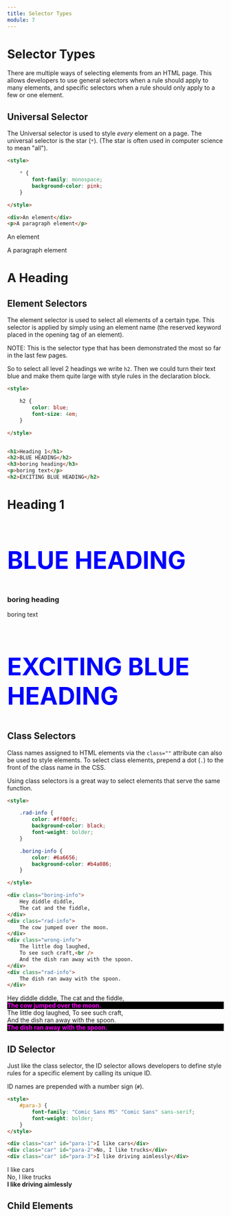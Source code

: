 ```yaml
---
title: Selector Types
module: 7
---
```


# Selector Types

There are multiple ways of selecting elements from an HTML page. This allows developers to use general selectors when a rule should apply to many elements, and specific selectors when a rule should only apply to a few or one element.

## Universal Selector

The Universal selector is used to style _every_ element on a page. The universal selector is the star (`*`). (The star is often used in computer science to mean "all").

```html
<style>

    * {
        font-family: monospace;
        background-color: pink;
    }

</style>

<div>An element</div>
<p>A paragraph element</p>
```

<div class="displayed_code_example all">
<style>

    .all, #all {
        font-family: monospace;
        background-color: pink;
    }

</style>

<div class="all">An element</div>
<p class="all">A paragraph element</p>
<h1 class="all" id="all">A Heading</h1>
</div>



## Element Selectors

The element selector is used to select all elements of a certain type. This selector is applied by simply using an element name (the reserved keyword placed in the opening tag of an element).

NOTE: This is the selector type that has been demonstrated the most so far in the last few pages.

So to select all level 2 headings we write `h2`. Then we could turn their text blue and make them quite large with style rules in the declaration block.


```html
<style>

    h2 {
        color: blue;
        font-size: 4em;
    }

</style>


<h1>Heading 1</h1>
<h2>BLUE HEADING</h2>
<h3>boring heading</h3>
<p>boring text</p>
<h2>EXCITING BLUE HEADING</h2>
```
<div class="displayed_code_example">
<style>
    .h2 {
        color: blue;
        font-size: 4em;
    }
</style>

<h1>Heading 1</h1>
<h2 class="h2">BLUE HEADING</h2>
<h3>boring heading</h3>
<p>boring text</p>
<h2 class="h2">EXCITING BLUE HEADING</h2>
</div>


## Class Selectors

Class names assigned to HTML elements via the `class=""` attribute can also be used to style elements. To select class elements, prepend a dot (`.`) to the front of the class name in the CSS.

Using class selectors is a great way to select elements that serve the same function.

```html
<style>

    .rad-info {
        color: #ff00fc;
        background-color: black;
        font-weight: bolder;
    }

    .boring-info {
        color: #6a6656;
        background-color: #b4a086;
    }

</style>

<div class="boring-info">
    Hey diddle diddle,
    The cat and the fiddle,
</div>
<div class="rad-info">
    The cow jumped over the moon.
</div>
<div class="wrong-info">
    The little dog laughed,
    To see such craft,<br />
    And the dish ran away with the spoon.
</div>
<div class="rad-info">
    The dish ran away with the spoon.
</div>
```

<div class="displayed_code_example">
<style>
    /*
    Notice that the class name matches the one given to
    two div elements below.
    Its prepended with a single dot. */
    .rad-info {
        color: #ff00fc;
        background-color: black;
        font-weight: bolder;
    }

    .boring-info {
        color: #6a6656;
        background-color: #b4a086;
    }

</style>

<div class="boring-info">
    Hey diddle diddle,
    The cat and the fiddle,
</div>
<div class="rad-info">
    The cow jumped over the moon.
</div>
<div class="wrong-info">
    The little dog laughed,
    To see such craft,<br />
    And the dish ran away with the spoon.
</div>
<div class="rad-info">
    The dish ran away with the spoon.
</div>
</div>


## ID Selector

Just like the class selector, the ID selector allows developers to define style rules for a specific element by calling its unique ID.

ID names are prepended with a number sign (`#`).

```html
<style>
    #para-3 {
        font-family: "Comic Sans MS" "Comic Sans" sans-serif;
        font-weight: bolder;
    }
</style>

<div class="car" id="para-1">I like cars</div>
<div class="car" id="para-2">No, I like trucks</div>
<div class="car" id="para-3">I like driving aimlessly</div>
```
<div class="displayed_code_example">
<style>
    #para-3 {
        font-family: "Comic Sans MS" "Comic Sans" sans-serif;
        font-weight: bolder;
    }
</style>

<div class="car" id="para-1">I like cars</div>
<div class="car" id="para-2">No, I like trucks</div>
<div class="car" id="para-3">I like driving aimlessly</div>
</div>


## Child Elements
